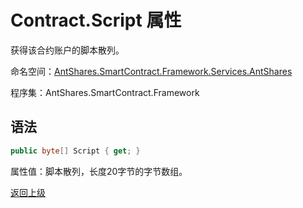 # Contract.Script 属性

获得该合约账户的脚本散列。

命名空间：[AntShares.SmartContract.Framework.Services.AntShares](../../AntShares.md)

程序集：AntShares.SmartContract.Framework

## 语法

```c#
public byte[] Script { get; }
```

属性值：脚本散列，长度20字节的字节数组。



[返回上级](../Account.md)